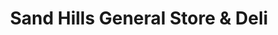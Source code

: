 ---
title: "Sand Hills General Store & Deli"
url: /scituate/sand-hills-general-store-and-deli/
shop: general
---
